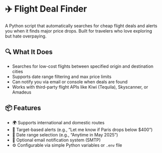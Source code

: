 # ✈️ Flight Deal Finder

A Python script that automatically searches for cheap flight deals and alerts you when it finds major price drops. Built for travelers who love exploring but hate overpaying.

## 🔍 What It Does

- Searches for low-cost flights between specified origin and destination cities
- Supports date range filtering and max price limits
- Can notify you via email or console when deals are found
- Works with third-party flight APIs like Kiwi (Tequila), Skyscanner, or Amadeus

## 📦 Features

- 🌍 Supports international and domestic routes
- 🎯 Target-based alerts (e.g., “Let me know if Paris drops below $400”)
- 📅 Date range selection (e.g., “Anytime in May 2025”)
- 📧 Optional email notification system (SMTP)
- ⚙️ Configurable via simple Python variables or `.env` file
